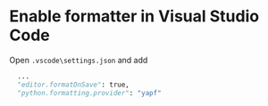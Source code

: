 # Enable formatter in Visual Studio Code

Open `.vscode\settings.json` and add

```python
  ...
  "editor.formatOnSave": true,
  "python.formatting.provider": "yapf"
```
